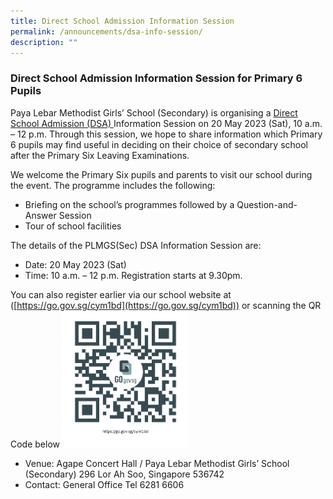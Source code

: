 ```yaml
---
title: Direct School Admission Information Session
permalink: /announcements/dsa-info-session/
description: ""
---
```

### Direct School Admission Information Session for Primary 6 Pupils

Paya Lebar Methodist Girls’ School (Secondary) is organising a [Direct School Admission (DSA) ](https://www.plmgss.moe.edu.sg/about-us/school-admission/direct-school-admission-dsa-sec/) Information Session on 20 May 2023 (Sat), 10 a.m. – 12 p.m. Through this session, we hope to share information which Primary 6 pupils may find useful in deciding on their choice of secondary school after the Primary Six Leaving Examinations.

We welcome the Primary Six pupils and parents to visit our school during the event. The programme includes the following:

* Briefing on the school’s programmes followed by a Question-and-Answer Session
* Tour of school facilities

The details of the PLMGS(Sec) DSA Information Session are:

- Date: 20 May 2023 (Sat)
- Time: 10 a.m. – 12 p.m. 
Registration starts at 9.30pm.

You can also register earlier via our school website at ([https://go.gov.sg/cym1bd](https://go.gov.sg/cym1bd)) or scanning the QR Code below
<img src="/images/qr_dsa_info_session_02.png" alt="" style="width:40%">
- Venue: Agape Concert Hall / Paya Lebar Methodist Girls’ School (Secondary)
            296 Lor Ah Soo, Singapore 536742
- Contact: General Office Tel 6281 6606